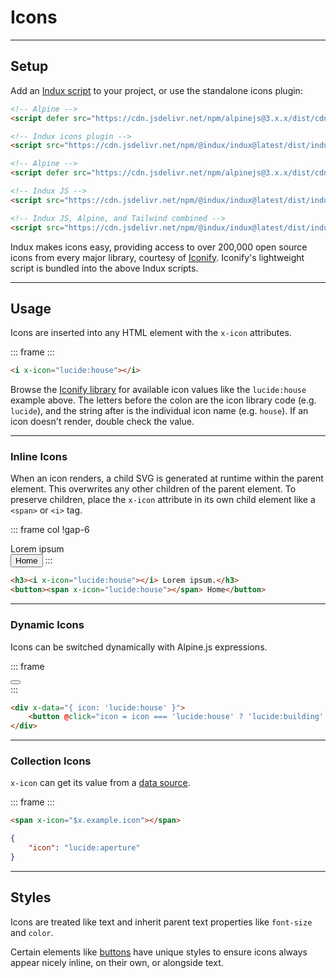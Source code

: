 # Icons

---

## Setup

Add an [Indux script](/getting-started/setup) to your project, or use the standalone icons plugin:

<x-code-group copy>

```html "Standalone"
<!-- Alpine -->
<script defer src="https://cdn.jsdelivr.net/npm/alpinejs@3.x.x/dist/cdn.min.js"></script>

<!-- Indux icons plugin -->
<script src="https://cdn.jsdelivr.net/npm/@indux/indux@latest/dist/indux.icons.min.js"></script>
```

```html "Indux JS"
<!-- Alpine -->
<script defer src="https://cdn.jsdelivr.net/npm/alpinejs@3.x.x/dist/cdn.min.js"></script>

<!-- Indux JS -->
<script src="https://cdn.jsdelivr.net/npm/@indux/indux@latest/dist/indux.min.js"></script>
```

```html "Quickstart"
<!-- Indux JS, Alpine, and Tailwind combined -->
<script src="https://cdn.jsdelivr.net/npm/@indux/indux@latest/dist/indux.quickstart.min.js"></script>
```

</x-code-group>

Indux makes icons easy, providing access to over 200,000 open source icons from every major library, courtesy of <a href="https://iconify.design/" target="_blank" rel="noopener">Iconify</a>. Iconify's lightweight script is bundled into the above Indux scripts.

---

## Usage


Icons are inserted into any HTML element with the `x-icon` attributes.

::: frame
<i class="h1" x-data x-icon="lucide:house"></i>
:::

```html copy
<i x-icon="lucide:house"></i>
```


Browse the <a href="https://icon-sets.iconify.design/" target="_blank" rel="noopener">Iconify library</a> for available icon values like the `lucide:house` example above. The letters before the colon are the icon library code (e.g. `lucide`), and the string after is the individual icon name (e.g. `house`). If an icon doesn't render, double check the value.

---

### Inline Icons

When an icon renders, a child SVG is generated at runtime within the parent element. This overwrites any other children of the parent element. To preserve children, place the `x-icon` attribute in its own child element like a `<span>` or `<i>` tag.

::: frame col !gap-6
<div class="h3"><span x-icon="lucide:house"></span> Lorem ipsum</div>
<button><span x-icon="lucide:house"></span> Home</button>
:::

```html copy
<h3><i x-icon="lucide:house"></i> Lorem ipsum.</h3>
<button><span x-icon="lucide:house"></span> Home</button>
```

---

### Dynamic Icons

Icons can be switched dynamically with Alpine.js expressions.

::: frame
<div x-data="{ icon: 'lucide:house' }">
    <button @click="icon = icon === 'lucide:house' ? 'lucide:building' : 'lucide:house'" aria-label="Toggle" x-icon="icon"></button>
</div>
:::

```html copy
<div x-data="{ icon: 'lucide:house' }">
    <button @click="icon = icon === 'lucide:house' ? 'lucide:building' : 'lucide:house'" aria-label="Toggle" x-icon="icon"></button>
</div>
```

---

### Collection Icons

`x-icon` can get its value from a [data source](/plugins/data-sources).

::: frame
<span class="h1" x-icon="$x.example.icon"></span>
:::

<x-code-group copy>

```html "HTML"
<span x-icon="$x.example.icon"></span>
```

```json "example.json"
{
    "icon": "lucide:aperture"
}
```

</x-code-group>

---

## Styles

Icons are treated like text and inherit parent text properties like `font-size` and `color`.

Certain elements like [buttons](/elements/buttons) have unique styles to ensure icons always appear nicely inline, on their own, or alongside text.
